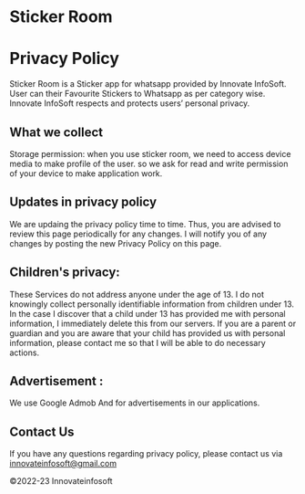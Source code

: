 # Sticker Room 

# Privacy Policy

Sticker Room is a Sticker app for whatsapp provided by Innovate InfoSoft. User can their Favourite Stickers to Whatsapp as per category wise. Innovate InfoSoft respects and protects users’ personal privacy.


## What we collect
Storage permission: when you use sticker room, we need to access device media to make profile of the user. so we ask for read and write permission of your device to make application work.


## Updates in privacy policy
 We are updaing the privacy policy time to time. Thus, you are advised to review this page periodically for any changes. I will notify you of any changes by posting the new Privacy Policy on this page.


## Children's privacy:

These Services do not address anyone under the age of 13. I do not knowingly collect personally identifiable information from children under 13. In the case I discover that a child under 13 has provided me with personal information, I immediately delete this from our servers. If you are a parent or guardian and you are aware that your child has provided us with personal information, please contact me so that I will be able to do necessary actions.

## Advertisement :
We use Google Admob And for advertisements in our applications.

## Contact Us
If you have any questions regarding privacy policy, please contact us via innovateinfosoft@gmail.com 









©2022-23 Innovateinfosoft
